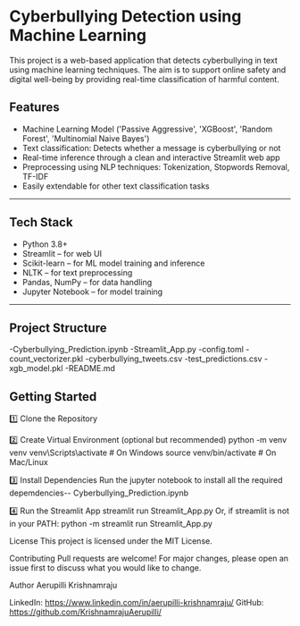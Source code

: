 # Cyberbullying Detection using Machine Learning

This project is a web-based application that detects cyberbullying in text using machine learning techniques. The aim is to support online safety and digital well-being by providing real-time classification of harmful content.


##  Features

-  Machine Learning Model ('Passive Aggressive', 'XGBoost', 'Random Forest', 'Multinomial Naive Bayes')
-  Text classification: Detects whether a message is cyberbullying or not
-  Real-time inference through a clean and interactive Streamlit web app
-  Preprocessing using NLP techniques: Tokenization, Stopwords Removal, TF-IDF
-  Easily extendable for other text classification tasks

---

##  Tech Stack

- Python 3.8+
- Streamlit – for web UI
- Scikit-learn – for ML model training and inference
- NLTK – for text preprocessing
- Pandas, NumPy – for data handling
- Jupyter Notebook – for model training

---

## Project Structure

-Cyberbullying_Prediction.ipynb
-Streamlit_App.py
-config.toml
-count_vectorizer.pkl
-cyberbullying_tweets.csv
-test_predictions.csv
-xgb_model.pkl
-README.md

## Getting Started

1️⃣ Clone the Repository

2️⃣ Create Virtual Environment (optional but recommended)
python -m venv venv
venv\Scripts\activate      # On Windows
source venv/bin/activate   # On Mac/Linux

3️⃣ Install Dependencies
Run the jupyter notebook to install all the required depemdencies-- Cyberbullying_Prediction.ipynb

4️⃣ Run the Streamlit App
streamlit run Streamlit_App.py
Or, if streamlit is not in your PATH:
python -m streamlit run Streamlit_App.py

License
This project is licensed under the MIT License.

Contributing
Pull requests are welcome! For major changes, please open an issue first to discuss what you would like to change.

Author
Aerupilli Krishnamraju

LinkedIn: https://www.linkedin.com/in/aerupilli-krishnamraju/
GitHub: https://github.com/KrishnamrajuAerupilli/

